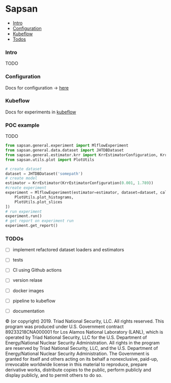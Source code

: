 Sapsan
======

* [Intro](#intro)
* [Configuration](#configuration)
* [Kubeflow](#kubeflow)
* [Todos](#todos)


### Intro

TODO


### Configuration

Docs for configuration -> [here](./docs/config.md)

### Kubeflow

Docs for experiments in [kubeflow](./docs/kubeflow.md)

### POC example

TODO

```python
from sapsan.general.experiment import MlflowExperiment
from sapsan.general.data.dataset import JHTDBDataset
from sapsan.general.estimator.krr import KrrEstimatorConfiguration, KrrEstimator
from sapsan.utils.plot import PlotUtils

# create dataset
dataset = JHTDBDataset('somepath')
# create model
estimator = KrrEstimator(KrrEstimatorConfiguration(0.001, 1.789))
#create experiment
experiment = MlflowExperiment(estimator=estimator, dataset=dataset, callbacks=[
    PlotUtils.plot_histograms,
    PlotUtils.plot_slices
])
# run experiment
experiment.run()
# get report on experiment run
experiment.get_report()
```


### TODOs

- [ ] implement refactored dataset loaders and estimators
- [ ] tests
- [ ] CI using Github actions
- [ ] version relase
- [ ] docker images
- [ ] pipeline to kubeflow
- [ ] documentation


© (or copyright) 2019. Triad National Security, LLC. All rights reserved.
This program was produced under U.S. Government contract 89233218CNA000001 for Los Alamos
National Laboratory (LANL), which is operated by Triad National Security, LLC for the U.S.
Department of Energy/National Nuclear Security Administration. All rights in the program are
reserved by Triad National Security, LLC, and the U.S. Department of Energy/National Nuclear
Security Administration. The Government is granted for itself and others acting on its behalf a
nonexclusive, paid-up, irrevocable worldwide license in this material to reproduce, prepare
derivative works, distribute copies to the public, perform publicly and display publicly, and to permit
others to do so.
